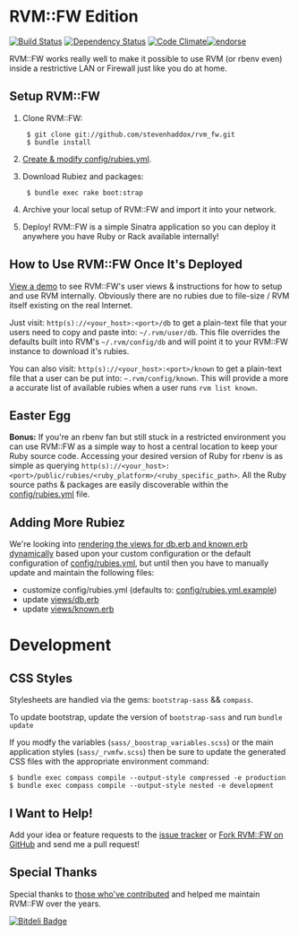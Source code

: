 # RVM::FW Edition

[![Build Status](https://travis-ci.org/stevenhaddox/rvm_fw.png?branch=master)](https://travis-ci.org/stevenhaddox/rvm_fw) [![Dependency Status](https://gemnasium.com/stevenhaddox/rvm_fw.png)](https://gemnasium.com/stevenhaddox/rvm_fw) [![Code Climate](https://codeclimate.com/github/stevenhaddox/rvm_fw.png)](https://codeclimate.com/github/stevenhaddox/rvm_fw)[![endorse](https://api.coderwall.com/stevenhaddox/endorsecount.png)](https://coderwall.com/stevenhaddox)

RVM::FW works really well to make it possible to use RVM (or rbenv even) inside a restrictive LAN or Firewall just like you do at home.

## Setup RVM::FW

1. Clone RVM::FW:

        $ git clone git://github.com/stevenhaddox/rvm_fw.git
        $ bundle install

2. [Create & modify config/rubies.yml](#adding-more-rubiez).

3. Download Rubiez and packages:  

        $ bundle exec rake boot:strap

4. Archive your local setup of RVM::FW and import it into your network.

5. Deploy! RVM::FW is a simple Sinatra application so you can deploy it anywhere you have Ruby or Rack available internally!

## How to Use RVM::FW Once It's Deployed

[View a demo](http://rvm-fw.herokuapp.com) to see RVM::FW's user views & instructions for how to setup and use RVM internally. Obviously there are no rubies due to file-size / RVM itself existing on the real Internet.

Just visit: `http(s)://<your_host>:<port>/db` to get a plain-text file that your users need to copy and paste into: `~/.rvm/user/db`.  This file overrides the defaults built into RVM's `~/.rvm/config/db` and will point it to your RVM::FW instance to download it's rubies.

You can also visit: `http(s)://<your_host>:<port>/known` to get a plain-text file that a user can be put into: `~.rvm/config/known`. This will provide a more a accurate list of available rubies when a user runs `rvm list known`.

## Easter Egg

**Bonus:** If you're an rbenv fan but still stuck in a restricted environment you can use RVM::FW as a simple way to host a central location to keep your Ruby source code. Accessing your desired version of Ruby for rbenv is as simple as querying `http(s)://<your_host>:<port>/public/rubies/<ruby_platform>/<ruby_specific_path>`. All the Ruby source paths & packages are easily discoverable within the [config/rubies.yml](config/rubies.yml.example) file.

## Adding More Rubiez

We're looking into [rendering the views for db.erb and known.erb dynamically](https://github.com/stevenhaddox/rvm_fw/issues/20) based upon your custom configuration or the default configuration of [config/rubies.yml](config/rubies.yml.example), but until then you have to manually update and maintain the following files:

* customize config/rubies.yml (defaults to: [config/rubies.yml.example](config/rubies.yml.example))
* update [views/db.erb](views/db.erb)
* update [views/known.erb](views/known.erb)

# Development

## CSS Styles

Stylesheets are handled via the gems: `bootstrap-sass` && `compass`.

To update bootstrap, update the version of `bootstrap-sass` and run `bundle update`

If you modfy the variables (`sass/_boostrap_variables.scss`) or the main application styles (`sass/_rvmfw.scss`) then be sure to update the generated CSS files with the appropriate environment command:

```
$ bundle exec compass compile --output-style compressed -e production
$ bundle exec compass compile --output-style nested -e development
```

## I Want to Help!

Add your idea or feature requests to the [issue tracker](https://github.com/stevenhaddox/rvm_fw/issues) or [Fork RVM::FW on GitHub](https://github.com/stevenhaddox/rvm_fw) and send me a pull request!

## Special Thanks

Special thanks to [those who've contributed](https://github.com/stevenhaddox/rvm_fw/contributors) and helped me maintain RVM::FW over the years.

[![Bitdeli Badge](https://d2weczhvl823v0.cloudfront.net/stevenhaddox/rvm_fw/trend.png)](https://bitdeli.com/free "Bitdeli Badge")
